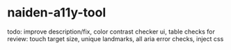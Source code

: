 # naiden-a11y-tool
todo: improve description/fix, color contrast checker ui, table checks
for review: touch target size, unique landmarks, all aria error checks, inject css